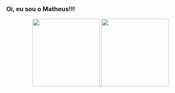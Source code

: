 ### Oi, eu sou o Matheus!!!

<div align="center">
  <a href="https://github.com/matheussmedeiros">
  <img height="180em" src="https://github-readme-stats.vercel.app/api?username=matheussmedeiros&show_icons=true&theme=dracula&include_all_commits=true&count_private=true"/>
  <img height="180em" src="https://github-readme-stats.vercel.app/api/top-langs/?username=matheussmedeiros&layout=compact&langs_count=7&theme=dracula"/>
</div>
